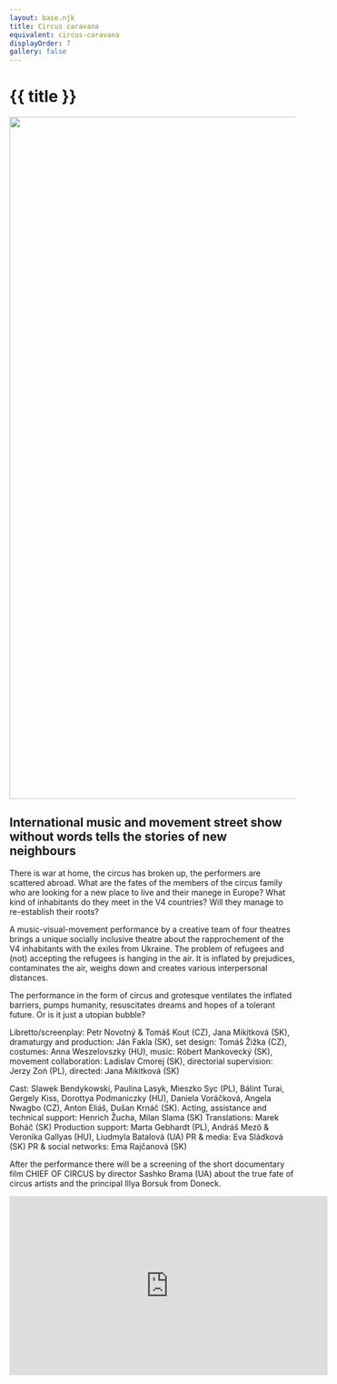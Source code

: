 ```yaml
---
layout: base.njk
title: Circus caravana
equivalent: circus-caravana
displayOrder: 7
gallery: false
---
```


# {{ title }}

<img src="/img/circus-caravan-poster.jpg" width="849" height="1200">

## International music and movement street show without words tells the stories of new neighbours

There is war at home, the circus has broken up, the performers are scattered abroad. What are the fates of the members of the circus family who are looking for a new place to live and their manege in Europe? What kind of inhabitants do they meet in the V4 countries? Will they manage to re-establish their roots?

A music-visual-movement performance by a creative team of four theatres brings a unique socially inclusive theatre about the rapprochement of the V4 inhabitants with the exiles from Ukraine. The problem of refugees and (not) accepting the refugees is hanging in the air. It is inflated by prejudices, contaminates the air, weighs down and creates various interpersonal distances.

The performance in the form of circus and grotesque ventilates the inflated barriers, pumps humanity, resuscitates dreams and hopes of a tolerant future. Or is it just a utopian bubble?

Libretto/screenplay: Petr Novotný & Tomáš Kout (CZ), Jana Mikitková (SK), dramaturgy and production: Ján Fakla (SK), set design: Tomáš Žižka (CZ), costumes: Anna Weszelovszky (HU), music: Róbert Mankovecký (SK), movement collaboration: Ladislav Cmorej (SK), directorial supervision: Jerzy Zoń (PL), directed: Jana Mikitková (SK)

Cast: Slawek Bendykowski, Paulina Lasyk, Mieszko Syc (PL), Bálint Turai, Gergely Kiss, Dorottya Podmaniczky (HU), Daniela Voráčková, Angela Nwagbo (CZ), Anton Eliáš, Dušan Krnáč (SK).
Acting, assistance and technical support: Henrich Žucha, Milan Slama (SK)
Translations: Marek Boháč (SK)
Production support: Marta Gebhardt (PL), Andráš Mezö & Veronika Gallyas (HU), Liudmyla Batalová (UA)
PR & media: Eva Sládková (SK)
PR & social networks: Ema Rajčanová (SK)

After the performance there will be a screening of the short documentary film CHIEF OF CIRCUS by director Sashko Brama (UA) about the true fate of circus artists and the principal Illya Borsuk from Doneck.

<iframe width="560" height="315" src="https://www.youtube-nocookie.com/embed/N5SRFF-l2e4?si=Md1EGLI3bWTfSBS0" title="YouTube video player" frameborder="0" allow="accelerometer; autoplay; clipboard-write; encrypted-media; gyroscope; picture-in-picture; web-share" referrerpolicy="strict-origin-when-cross-origin" allowfullscreen></iframe>